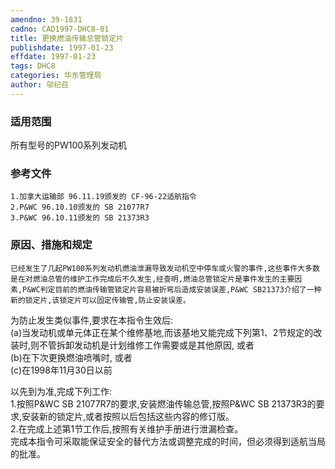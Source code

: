 ```yaml
---
amendno: 39-1831  
cadno: CAD1997-DHC8-01  
title: 更换燃油传输总管锁定片  
publishdate: 1997-01-23  
effdate: 1997-01-23  
tags: DHC8  
categories: 华东管理局  
author: 邬纪召  
---
```

  
### 适用范围  
所有型号的PW100系列发动机  
  
<!--more-->  
### 参考文件  
    1.加拿大运输部 96.11.19颁发的 CF-96-22适航指令  
    2.P&WC 96.10.10颁发的 SB 21077R7  
    3.P&WC 96.10.11颁发的 SB 21373R3  
  
### 原因、措施和规定  
    已经发生了几起PW100系列发动机燃油泄漏导致发动机空中停车或火警的事件,这些事件大多数是在对燃油总管的维护工作完成后不久发生,经查明,燃油总管锁定片是事件发生的主要因素,P&WC判定目前的燃油传输管锁定片容易被折弯后造成安装误差,P&WC SB21373介绍了一种新的锁定片,该锁定片可以固定传输管,防止安装误差。  
为防止发生类似事件,要求在本指令生效后:  
     (a)当发动机或单元体正在某个维修基地,而该基地又能完成下列第1、2节规定的改装时,则不管拆卸发动机是计划维修工作需要或是其他原因, 或者  
(b)在下次更换燃油喷嘴时, 或者  
     (c)在1998年11月30日以前  
  
  
以先到为准,完成下列工作:  
     1.按照P&WC SB 21077R7的要求,安装燃油传输总管,按照P&WC SB 21373R3的要求,安装新的锁定片,或者按照以后包括这些内容的修订版。  
     2.在完成上述第1节工作后,按照有关维护手册进行泄漏检查。  
     完成本指令可采取能保证安全的替代方法或调整完成的时间，但必须得到适航当局的批准。  
